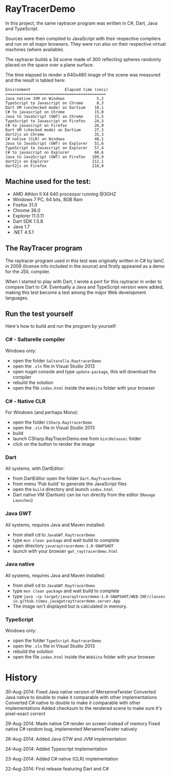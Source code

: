 # RayTracerDemo

In this project, the same raytracer program was written in C#, Dart, Java and TypeScript.

Sources were then compiled to JavaScript with their respective compilers and run on all major browsers. 
They were run also on their respective virtual machines (where available).

The raytracer builds a 3d scene made of 300 reflecting spheres randomly placed on the space over a plane surface.

The time elapsed to render a 640x480 image of the scene was measured and the result is tabled here: 

```
Environment               Elapsed time (secs) 
============================================
Java native JVM on Windows              5,2
TypeScript to Javascript on Chrome      8,3
Dart VM (unchecked mode) on Dartium    10,1
C# to javascript on Chrome             15,0
Java to JavaScript (GWT) on Chrome     15,5
TypeScript to Javascript on Firefox    24,3
C# to javascript on Firefox            26,9
Dart VM (checked mode) on Dartium      27,3
dart2js on Chrome                      35,3
C# native (CLR) on Windows             40,1
Java to JavaScript (GWT) on Explorer   51,6
TypeScript to Javascript on Explorer   57,4
C# to javascript on Explorer           60,6
Java to JavaScript (GWT) on Firefox   109,9
dart2js on Explorer                   212,1
dart2js on Firefox                    218,9
```

## Machine used for the test:

* AMD Athlon II X4 640 processor running @3GHZ
* Windows 7 PC, 64 bits, 8GB Ram
* Firefox 31.0 
* Chrome 36.0 
* Explorer 11.0.11
* Dart SDK 1.5.8
* Java 1.7
* .NET 4.5.1

## The RayTracer program

The raytracer program used in this test was originally written in C# by IainC in 2009 (license info included in the source) 
and firstly appeared as a demo for the JSIL compiler. 

When I started to play with Dart, I wrote a port for this raytracer in order to compare Dart to C#. Eventually a Java and TypeScript 
version were added, making this test become a test among the major Web development languages.

## Run the test yourself

Here's how to build and run the program by yourself:

### C# - Saltarelle compiler

Windows only:

* open the folder `Saltarelle.RaytracerDemo`
* open the `.sln` file in Visual Studio 2013
* open nuget console and type `update-package`, this will download the compiler
* rebuild the solution
* open the file `index.html` inside the `WebSite` folder with your browser

### C# - Native CLR

For Windows (and perhaps Mono):

* open the folder `CSharp.RaytracerDemo`
* open the `.sln` file in Visual Studio 2013
* build 
* launch CSharp.RayTracerDemo.exe from `bin\Release\` folder
* click on the button to render the image

### Dart

All systems, with DartEditor:

* from DartEditor open the folder `Dart.RayTracerDemo`
* from menu 'Pub build' to generate the JavaScript files
* open the `build` directory and launch `index.html`
* Dart native VM (Dartium) can be run directly from the editor (`Manage Launches`)

### Java GWT

All systems, requires Java and Maven installed:

* from shell cd to `JavaGWT.RaytracerDemo`
* type `mvn clean package` and wait build to complete
* open directory `javaraytracerdemo-1.0-SNAPSHOT`
* launch with your browser `gwt_raytracerdemo.html`   

### Java native

All systems, requires Java and Maven installed:

* from shell cd to `JavaGWT.RaytracerDemo`
* type `mvn clean package` and wait build to complete
* type `java -cp target/javaraytracerdemo-1.0-SNAPSHOT/WEB-INF/classes io.github.timeu.javagwtraytracerdemo.server.App`
* The image isn't displayed but is calculated in memory.

### TypeScript

Windows only:

* open the folder `TypeScript.RaytracerDemo`
* open the `.sln` file in Visual Studio 2013
* rebuild the solution
* open the file `index.html` inside the `WebSite` folder with your browser

# History

30-Aug-2014:
  Fixed Java native version of MersenneTwister 
  Converted Java native to double to make it comparable with other implementations
  Converted C# native to double to make it comparable with other implementations
  Added checksum to the rendered scene to make sure it's pixel-exact correct

29-Aug-2014:
  Made native C# render on screen instead of memory
  Fixed native C# random bug, implemented MersenneTwister natively
    
26-Aug-2014:
  Added Java GTW and JVM implementation
  
24-Aug-2014:
  Added Typescript implementation
  
23-Aug-2014:
  Added C# native (CLR) implementation
   
22-Aug-2014: 
  First release featuring Dart and C#